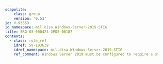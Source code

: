 ```yaml
---
scapolite:
    class: group
    version: '0.51'
id: V-93553
id_namespace: mil.disa.Windows-Server-2019-STIG
title: SRG-OS-000423-GPOS-00187
contents:
  - class: rule_ref
    idref: SV-103639
    idref_namespace: mil.disa.Windows-Server-2019-STIG
    ref_comment: Windows Server 2019 must be configured to require a strong  ...
---
```


